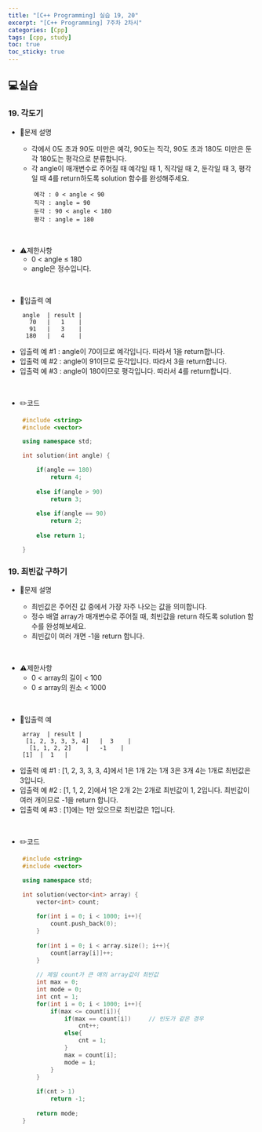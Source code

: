 ```yaml
---
title: "[C++ Programming] 실습 19, 20"
excerpt: "[C++ Programming] 7주차 2차시"
categories: [Cpp]
tags: [cpp, study]
toc: true
toc_sticky: true
---
```


## 💻실습

### 19. 각도기

+ 📝문제 설명 

    + 각에서 0도 초과 90도 미만은 예각, 90도는 직각, 90도 초과 180도 미만은 둔각 180도는 평각으로 분류합니다. 
    + 각 angle이 매개변수로 주어질 때 예각일 때 1, 직각일 때 2, 둔각일 때 3, 평각일 때 4를 return하도록 solution 함수를 완성해주세요.

    ```
        예각 : 0 < angle < 90
        직각 : angle = 90
        둔각 : 90 < angle < 180
        평각 : angle = 180
    ```
<br/>

+ ⚠️제한사항
    + 0 < angle ≤ 180
    + angle은 정수입니다.
<br/>

+ 📜입출력 예

```
    angle  | result |
      70   |   1    |
      91   |   3    |
     180   |   4    |
```
   + 입출력 예 #1 : angle이 70이므로 예각입니다. 따라서 1을 return합니다.
   + 입출력 예 #2 : angle이 91이므로 둔각입니다. 따라서 3을 return합니다.
   + 입출력 예 #3 : angle이 180이므로 평각입니다. 따라서 4를 return합니다.

<br/>

+ ✏️코드

```cpp
    #include <string>
    #include <vector>

    using namespace std;

    int solution(int angle) {

        if(angle == 180)
            return 4;
        
        else if(angle > 90)
            return 3;
       
        else if(angle == 90)
            return 2;
       
        else return 1;

    }
```

### 19. 최빈값 구하기

+ 📝문제 설명 

    + 최빈값은 주어진 값 중에서 가장 자주 나오는 값을 의미합니다.  
    + 정수 배열 array가 매개변수로 주어질 때, 최빈값을 return 하도록 solution 함수를 완성해보세요.
    + 최빈값이 여러 개면 -1을 return 합니다.

<br/>

+ ⚠️제한사항
    + 0 < array의 길이 < 100
    + 0 ≤ array의 원소 < 1000
<br/>

+ 📜입출력 예

```
    array  | result |
     [1, 2, 3, 3, 3, 4]   |  3    |
      [1, 1, 2, 2]	  |   -1    |
    [1]	 |  1   |
```
   + 입출력 예 #1 : [1, 2, 3, 3, 3, 4]에서 1은 1개 2는 1개 3은 3개 4는 1개로 최빈값은 3입니다.
   + 입출력 예 #2 : [1, 1, 2, 2]에서 1은 2개 2는 2개로 최빈값이 1, 2입니다. 최빈값이 여러 개이므로 -1을 return 합니다.
   + 입출력 예 #3 : [1]에는 1만 있으므로 최빈값은 1입니다.

<br/>

+ ✏️코드

```cpp
    #include <string>
    #include <vector>

    using namespace std;

    int solution(vector<int> array) {
        vector<int> count;
        
        for(int i = 0; i < 1000; i++){
            count.push_back(0);
        }
        
        for(int i = 0; i < array.size(); i++){
            count[array[i]]++;
        }
        
        // 제일 count가 큰 애의 array값이 최빈값
        int max = 0;
        int mode = 0;
        int cnt = 1;
        for(int i = 0; i < 1000; i++){
            if(max <= count[i]){
                if(max == count[i])     // 빈도가 같은 경우
                    cnt++;
                else{
                    cnt = 1;
                }
                max = count[i];
                mode = i;
            }
        }
        
        if(cnt > 1)
            return -1;
        
        return mode;
    }
```